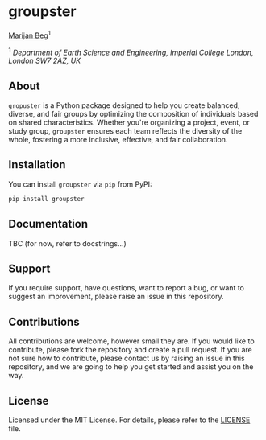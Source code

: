 # groupster
[Marijan Beg](https://github.com/marijanbeg)<sup>1</sup>

<sup>1</sup> *Department of Earth Science and Engineering, Imperial College London, London SW7 2AZ, UK*  

## About

`gropuster` is a Python package designed to help you create balanced, diverse, and fair groups by optimizing the composition of individuals based on shared characteristics. Whether you're organizing a project, event, or study group, `groupster` ensures each team reflects the diversity of the whole, fostering a more inclusive, effective, and fair collaboration.

## Installation

You can install `groupster` via `pip` from PyPI:

```bash
pip install groupster
```

## Documentation

TBC (for now, refer to docstrings...)

## Support

If you require support, have questions, want to report a bug, or want to suggest an improvement, please raise an issue in this repository.

## Contributions

All contributions are welcome, however small they are. If you would like to contribute, please fork the repository and create a pull request. If you are not sure how to contribute, please contact us by raising an issue in this repository, and we are going to help you get started and assist you on the way.

## License

Licensed under the MIT License. For details, please refer to the [LICENSE](LICENSE) file.